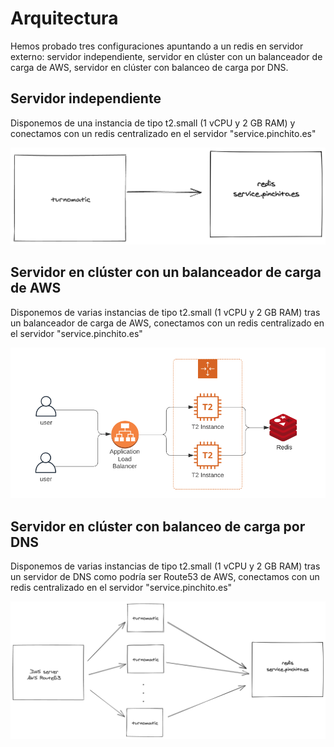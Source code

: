 # Arquitectura
Hemos probado tres configuraciones apuntando a un redis en servidor externo: servidor independiente, servidor en clúster con un balanceador de carga de AWS, servidor en clúster con balanceo de carga por DNS.

## Servidor independiente

Disponemos de una instancia de tipo t2.small (1 vCPU y 2 GB RAM) y conectamos con un redis centralizado en el servidor "service.pinchito.es"

![Arquitectura con servidor independiente](architecture-server-standalone.png)

## Servidor en clúster con un balanceador de carga de AWS

Disponemos de varias instancias de tipo t2.small (1 vCPU y 2 GB RAM) tras un balanceador de carga de AWS, conectamos con un redis centralizado en el servidor "service.pinchito.es"

![Arquitectura en clúster con balanceador de AWS](./docs/images/counter.png)

## Servidor en clúster con balanceo de carga por DNS

Disponemos de varias instancias de tipo t2.small (1 vCPU y 2 GB RAM) tras un servidor de DNS como podría ser Route53 de AWS, conectamos con un redis centralizado en el servidor "service.pinchito.es"

![Arquitectura en clúster con servidor de DNS de AWS](architecture-server-cluster-and-AWS-route53-DNS-server.png)
